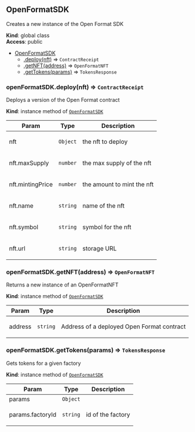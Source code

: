 <a name="OpenFormatSDK"></a>

## OpenFormatSDK
<p>Creates a new instance of the Open Format SDK</p>

**Kind**: global class  
**Access**: public  

* [OpenFormatSDK](#OpenFormatSDK)
    * [.deploy(nft)](#OpenFormatSDK+deploy) ⇒ <code>ContractReceipt</code>
    * [.getNFT(address)](#OpenFormatSDK+getNFT) ⇒ <code>OpenFormatNFT</code>
    * [.getTokens(params)](#OpenFormatSDK+getTokens) ⇒ <code>TokensResponse</code>

<a name="OpenFormatSDK+deploy"></a>

### openFormatSDK.deploy(nft) ⇒ <code>ContractReceipt</code>
<p>Deploys a version of the Open Format contract</p>

**Kind**: instance method of [<code>OpenFormatSDK</code>](#OpenFormatSDK)  

| Param | Type | Description |
| --- | --- | --- |
| nft | <code>Object</code> | <p>the nft to deploy</p> |
| nft.maxSupply | <code>number</code> | <p>the max supply of the nft</p> |
| nft.mintingPrice | <code>number</code> | <p>the amount to mint the nft</p> |
| nft.name | <code>string</code> | <p>name of the nft</p> |
| nft.symbol | <code>string</code> | <p>symbol for the nft</p> |
| nft.url | <code>string</code> | <p>storage URL</p> |

<a name="OpenFormatSDK+getNFT"></a>

### openFormatSDK.getNFT(address) ⇒ <code>OpenFormatNFT</code>
<p>Returns a new instance of an OpenFormatNFT</p>

**Kind**: instance method of [<code>OpenFormatSDK</code>](#OpenFormatSDK)  

| Param | Type | Description |
| --- | --- | --- |
| address | <code>string</code> | <p>Address of a deployed Open Format contract</p> |

<a name="OpenFormatSDK+getTokens"></a>

### openFormatSDK.getTokens(params) ⇒ <code>TokensResponse</code>
<p>Gets tokens for a given factory</p>

**Kind**: instance method of [<code>OpenFormatSDK</code>](#OpenFormatSDK)  

| Param | Type | Description |
| --- | --- | --- |
| params | <code>Object</code> |  |
| params.factoryId | <code>string</code> | <p>id of the factory</p> |

